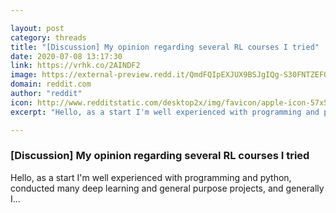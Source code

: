 ```yaml
---

layout: post
category: threads
title: "[Discussion] My opinion regarding several RL courses I tried"
date: 2020-07-08 13:17:30
link: https://vrhk.co/2AINDF2
image: https://external-preview.redd.it/QmdFQIpEXJUX9BSJgIQg-S30FNTZEFQlwhRKHlLrA9Q.jpg?width=1200&height=628.272251309&auto=webp&crop=1200:628.272251309,smart&s=0bde519045c1b26c2a059700862a6967ef56b0c1
domain: reddit.com
author: "reddit"
icon: http://www.redditstatic.com/desktop2x/img/favicon/apple-icon-57x57.png
excerpt: "Hello, as a start I'm well experienced with programming and python, conducted many deep learning and general purpose projects, and generally I..."

---
```


### [Discussion] My opinion regarding several RL courses I tried

Hello, as a start I'm well experienced with programming and python, conducted many deep learning and general purpose projects, and generally I...